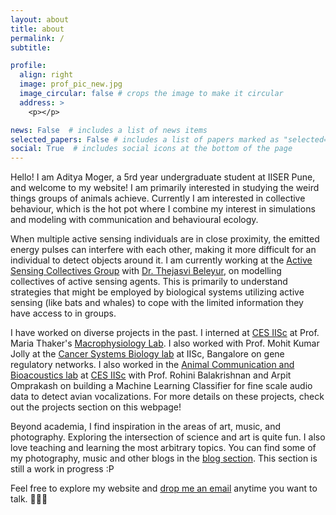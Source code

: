 ```yaml
---
layout: about
title: about
permalink: /
subtitle: 

profile:
  align: right
  image: prof_pic_new.jpg
  image_circular: false # crops the image to make it circular
  address: >
    <p></p>

news: False  # includes a list of news items
selected_papers: False # includes a list of papers marked as "selected={true}"
social: True  # includes social icons at the bottom of the page
---
```


<p> </p>

Hello! I am Aditya Moger, a 5rd year undergraduate student at IISER Pune, and welcome to my website! I am primarily interested in studying the weird things groups of animals achieve. Currently I am interested in collective behaviour, which is the hot pot where I combine my interest in simulations and modeling with communication and behavioural ecology.   

When multiple active sensing individuals are in close proximity, the emitted energy pulses can interfere with each other, making it more difficult for an individual to detect objects around it. I am currently working at the [Active Sensing Collectives Group](https://www.activesensingcollectives.com/index.html) with [Dr. Thejasvi Beleyur](https://thejasvibr.github.io/), on modelling collectives of active sensing agents. This is primarily to understand strategies that might be employed by biological systems utilizing active sensing (like bats and whales) to cope with the limited information they have access to in groups.  

I have worked on diverse projects in the past. I interned at [CES IISc](https://ces.iisc.ac.in/) at Prof. Maria Thaker's [Macrophysiology Lab](https://mariathaker.weebly.com/). I also worked with Prof. Mohit Kumar Jolly at the [Cancer Systems Biology lab](https://be.iisc.ac.in/~mkjolly/) at IISc, Bangalore on gene regulatory networks. I also worked in the [Animal Communication and Bioacoustics lab](https://sites.google.com/view/rohinibalakrishnanlab/home) at [CES IISc](https://ces.iisc.ac.in/) with Prof. Rohini Balakrishnan and Arpit Omprakash on building a Machine Learning Classifier for fine scale audio data to detect avian vocalizations. For more details on these projects, check out the projects section on this webpage! 

Beyond academia, I find inspiration in the areas of art, music, and photography. Exploring the intersection of science and art is quite fun. I also love teaching and learning the most arbitrary topics. You can find some of my photography, music and other blogs in the [blog section](https://mogeraditya.github.io/blog/category/photography/). This section is still a work in progress :P

Feel free to explore my website and [drop me an email](mailto:aditya.moger@uni-konstanz.de) anytime you want to talk. 🌿🎶✨
